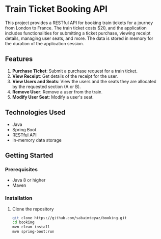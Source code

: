 # Train Ticket Booking API

This project provides a RESTful API for booking train tickets for a journey from London to France. The train ticket costs $20, and the application includes functionalities for submitting a ticket purchase, viewing receipt details, managing user seats, and more. The data is stored in memory for the duration of the application session.

## Features

1. **Purchase Ticket**: Submit a purchase request for a train ticket.
2. **View Receipt**: Get details of the receipt for the user.
3. **View Users and Seats**: View the users and the seats they are allocated by the requested section (A or B).
4. **Remove User**: Remove a user from the train.
5. **Modify User Seat**: Modify a user's seat.

## Technologies Used

- Java
- Spring Boot
- RESTful API
- In-memory data storage


## Getting Started

### Prerequisites

- Java 8 or higher
- Maven

### Installation

1. Clone the repository
   ```sh
   git clone https://github.com/sabaimteyaz/booking.git
   cd booking
   mvn clean install
   mvn spring-boot:run
```
